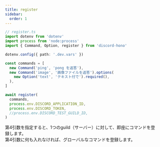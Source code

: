 ```yaml
---
title: register
sidebar:
  order: 1
---
```


```ts "register"
// register.ts
import dotenv from 'dotenv'
import process from 'node:process'
import { Command, Option, register } from 'discord-hono'

dotenv.config({ path: '.dev.vars' })

const commands = [
  new Command('ping', 'pong を返答'),
  new Command('image', '画像ファイルを返答').options(
    new Option('text', 'テキスト付で').required(),
  ),
]

await register(
  commands,
  process.env.DISCORD_APPLICATION_ID,
  process.env.DISCORD_TOKEN,
  //process.env.DISCORD_TEST_GUILD_ID,
)
```

第4引数を指定すると、1つのguild（サーバー）に対して、即座にコマンドを登録します。  
第4引数に何も入れなければ、グローバルなコマンドを登録します。
